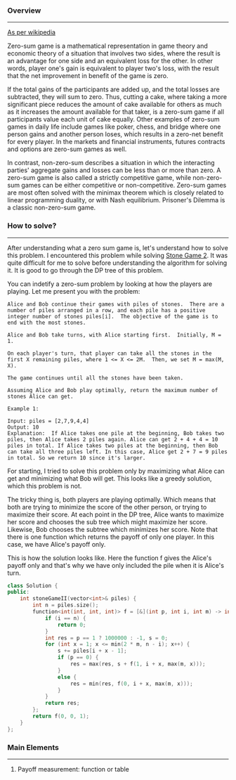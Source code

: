 ### Overview
---
[As per wikipedia](https://en.wikipedia.org/wiki/Zero-sum_game)

Zero-sum game is a mathematical representation in game theory and economic theory of a situation that involves two sides, where the result is an advantage for one side and an equivalent loss for the other. In other words, player one's gain is equivalent to player two's loss, with the result that the net improvement in benefit of the game is zero.

If the total gains of the participants are added up, and the total losses are subtracted, they will sum to zero. Thus, cutting a cake, where taking a more significant piece reduces the amount of cake available for others as much as it increases the amount available for that taker, is a zero-sum game if all participants value each unit of cake equally. Other examples of zero-sum games in daily life include games like poker, chess, and bridge where one person gains and another person loses, which results in a zero-net benefit for every player. In the markets and financial instruments, futures contracts and options are zero-sum games as well.

In contrast, non-zero-sum describes a situation in which the interacting parties' aggregate gains and losses can be less than or more than zero. A zero-sum game is also called a strictly competitive game, while non-zero-sum games can be either competitive or non-competitive. Zero-sum games are most often solved with the minimax theorem which is closely related to linear programming duality, or with Nash equilibrium. Prisoner's Dilemma is a classic non-zero-sum game.

### How to solve?
----

After understanding what a zero sum game is, let's understand how to solve this problem. I encountered this problem while solving [Stone Game 2](https://leetcode.com/problems/stone-game-ii/). It was quite difficult for me to solve before understanding the algorithm for solving it. It is good to go through the DP tree of this problem. 

You can indetify a zero-sum problem by looking at how the players are playing. Let me present you with the problem:

```
Alice and Bob continue their games with piles of stones.  There are a number of piles arranged in a row, and each pile has a positive integer number of stones piles[i].  The objective of the game is to end with the most stones. 

Alice and Bob take turns, with Alice starting first.  Initially, M = 1.

On each player's turn, that player can take all the stones in the first X remaining piles, where 1 <= X <= 2M.  Then, we set M = max(M, X).

The game continues until all the stones have been taken.

Assuming Alice and Bob play optimally, return the maximum number of stones Alice can get.

Example 1:

Input: piles = [2,7,9,4,4]
Output: 10
Explanation:  If Alice takes one pile at the beginning, Bob takes two piles, then Alice takes 2 piles again. Alice can get 2 + 4 + 4 = 10 piles in total. If Alice takes two piles at the beginning, then Bob can take all three piles left. In this case, Alice get 2 + 7 = 9 piles in total. So we return 10 since it's larger. 

```

For starting, I tried to solve this problem only by maximizing what Alice can get and minimizing what Bob will get. This looks like a greedy solution, which this problem is not.

The tricky thing is, both players are playing optimally. Which means that both are trying to minimize the score of the other person, or trying to maximize their score. At each point in the DP tree, Alice wants to maximize her score and chooses the sub tree which might maximize her score. Likewise, Bob chooses the subtree which minimizes her score. Note that there is one function which returns the payoff of only one player. In this case, we have Alice's payoff only. 

This is how the solution looks like. Here the function f gives the Alice's payoff only and that's why we have only included the pile when it is Alice's turn.

```cpp
class Solution {
public:
    int stoneGameII(vector<int>& piles) {
        int n = piles.size();
        function<int(int, int, int)> f = [&](int p, int i, int m) -> int {
            if (i == n) {
                return 0;
            }
            int res = p == 1 ? 1000000 : -1, s = 0;
            for (int x = 1; x <= min(2 * m, n - i); x++) {
                s += piles[i + x - 1];
                if (p == 0) {
                    res = max(res, s + f(1, i + x, max(m, x)));
                }
                else {
                    res = min(res, f(0, i + x, max(m, x)));
                }
            }
            return res;
        };
        return f(0, 0, 1);
    }
};
```

### Main Elements
---
1. Payoff measurement: function or table
